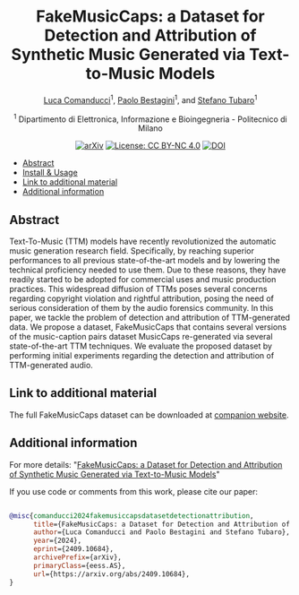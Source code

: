 <div align="center">

# FakeMusicCaps: a Dataset for Detection and Attribution of Synthetic Music Generated via Text-to-Music Models 

<!-- <img width="700px" src="docs/new-generic-style-transfer-headline.svg"> -->
 
[Luca Comanducci](https://lucacoma.github.io/)<sup>1</sup>, [Paolo Bestagini](https://bestagini.faculty.polimi.it/)<sup>1</sup>, and [Stefano Tubaro](https://www.deib.polimi.it/eng/people/details/389422)<sup>1</sup>

<sup>1</sup> Dipartimento di Elettronica, Informazione e Bioingegneria - Politecnico di Milano<br>
    
[![arXiv](https://img.shields.io/badge/arXiv-2409.10684-b31b1b.svg)](https://arxiv.org/abs/2409.10684)
[![License: CC BY-NC 4.0](https://upload.wikimedia.org/wikipedia/commons/d/d3/Cc_by-nc_icon.svg)](https://creativecommons.org/licenses/by-nc/4.0/)
[![DOI](https://zenodo.org/badge/DOI/10.5281/zenodo.13732524.svg)](https://doi.org/10.5281/zenodo.13732524)

</div>




<!-- START doctoc generated TOC please keep comment here to allow auto update -->
<!-- DON'T EDIT THIS SECTION, INSTEAD RE-RUN doctoc TO UPDATE -->
<!-- DON'T EDIT THIS SECTION, INSTEAD RE-RUN doctoc TO UPDATE -->

- [Abstract](#abstract)
- [Install & Usage](#install--usage)
- [Link to additional material](#link-to-additional-material)
- [Additional information](#additional-information)

<!-- END doctoc generated TOC please keep comment here to allow auto update -->
    
## Abstract
Text-To-Music (TTM) models have recently revolutionized the automatic music generation research field. Specifically, by reaching superior performances to all previous state-of-the-art models and by lowering the technical proficiency needed to use them. Due to these reasons, they have readily started to be adopted for commercial uses and music production practices. This widespread diffusion of TTMs poses several concerns regarding copyright violation and rightful attribution, posing the need of serious consideration of them by the audio forensics community. In this paper, we tackle the problem of detection and attribution of TTM-generated data. We propose a dataset, FakeMusicCaps that contains several versions of the music-caption pairs dataset MusicCaps re-generated via several state-of-the-art TTM techniques. We evaluate the proposed dataset by performing initial experiments regarding the detection and attribution of TTM-generated audio.


## Link to additional material

The full FakeMusicCaps dataset can be downloaded at [companion website](https://zenodo.org/records/13732524). 


## Additional information

For more details:
"[FakeMusicCaps: a Dataset for Detection and Attribution of Synthetic Music Generated via Text-to-Music Models](https://arxiv.org/abs/2409.10684)"


If you use code or comments from this work, please cite our paper:

```BibTex

@misc{comanducci2024fakemusiccapsdatasetdetectionattribution,
      title={FakeMusicCaps: a Dataset for Detection and Attribution of Synthetic Music Generated via Text-to-Music Models}, 
      author={Luca Comanducci and Paolo Bestagini and Stefano Tubaro},
      year={2024},
      eprint={2409.10684},
      archivePrefix={arXiv},
      primaryClass={eess.AS},
      url={https://arxiv.org/abs/2409.10684}, 
}
```

